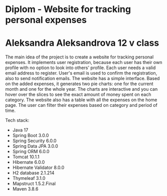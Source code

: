 # Diplom - Website for tracking personal expenses
# Aleksandra Aleksandrova 12 v class

The main idea of the project is to create a website for tracking personal expenses. It implements user registration, because each user has their own profile with no option to look into others' profile. Each user needs a valid email address to register. User's email is used to confirm the registration, also to send notification emails.
The website has a simple interface. Based on the added expenses, it generates two pie charts: one for the current month and one for the whole year. The charts are interactive and you can hover over the slices to see the exact amount of money spent on each category. The website also has a table with all the expenses on the home page. The user can filter their expenses based on category and period of time.

Tech stack:
- Java 17
- Spring Boot 3.0.0
- Spring Security 6.0.0
- Spring Data JPA 3.0.0
- Spring ORM 6.0.0
- Tomcat 10.1.1
- Hibernate 6.0.0
- Hibernate Validator 8.0.0
- H2 database 2.1.214
- Thymeleaf 3.1.0
- Mapstruct 1.5.2.Final
- Maven 3.8.6
